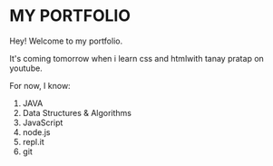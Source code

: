 # MY PORTFOLIO


Hey! Welcome to my portfolio.

It's coming tomorrow when i learn css and htmlwith tanay pratap on youtube.
  
For now, I know:
1. JAVA
2. Data Structures & Algorithms
2. JavaScript
3. node.js
4. repl.it
5. git 

